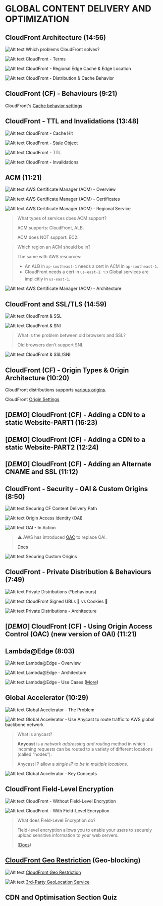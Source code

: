 # GLOBAL CONTENT DELIVERY AND OPTIMIZATION

## CloudFront Architecture (14:56)

![Alt text](../1700-GLOBAL_CONTENT_DELIVERY_AND_OPTIMIZATION/00_LEARNINGAIDS/CloudFrontArchitecture-1.png)
Which problems CloudFront solves?

![Alt text](<../0000-notes/images/Screenshot 2023-10-10 at 15.08.19 - [ASSOCIATESHARED]_Cloudfront_Architecture__learn.c.png>)
CloudFront - Terms

![Alt text](../1700-GLOBAL_CONTENT_DELIVERY_AND_OPTIMIZATION/00_LEARNINGAIDS/CloudFrontArchitecture-2.png)
CloudFront - Regional Edge Cache & Edge Location

![Alt text](../1700-GLOBAL_CONTENT_DELIVERY_AND_OPTIMIZATION/00_LEARNINGAIDS/CloudFrontArchitecture-3.png)
CloudFront - Distribution & Cache Behavior

## CloudFront (CF) - Behaviours (9:21)

CloudFront's [Cache behavior settings](https://docs.aws.amazon.com/AmazonCloudFront/latest/DeveloperGuide/distribution-web-values-specify.html)

## CloudFront - TTL and Invalidations (13:48)

![Alt text](../1700-GLOBAL_CONTENT_DELIVERY_AND_OPTIMIZATION/00_LEARNINGAIDS/CloudFront-TTLandInvalidation-1.png)
CloudFront - Cache Hit

![Alt text](../1700-GLOBAL_CONTENT_DELIVERY_AND_OPTIMIZATION/00_LEARNINGAIDS/CloudFront-TTLandInvalidation-2.png)
CloudFront - Stale Object

![Alt text](<images/Screenshot 2023-10-10 at 15.39.46 - [SHAREDALL]_CloudFront_-_TTL_and_Invalidations__le.png>)
CloudFront - TTL

![Alt text](<images/Screenshot 2023-10-10 at 15.41.37 - [SHAREDALL]_CloudFront_-_TTL_and_Invalidations__le.png>)
CloudFront - Invalidations

## ACM (11:21)

![Alt text](<images/Screenshot 2023-10-10 at 15.49.45 - [ASSOCIATESHARED]_ACM__learn.can_—_Firefox_Develop.png>)
AWS Certificate Manager (ACM) - Overview

![Alt text](<images/Screenshot 2023-10-10 at 15.51.32 - [ASSOCIATESHARED]_ACM__learn.can_—_Firefox_Develop.png>)
AWS Certificate Manager (ACM) - Certificates

![Alt text](<images/Screenshot 2023-10-10 at 15.53.06 - [ASSOCIATESHARED]_ACM__learn.can_—_Firefox_Develop.png>)
AWS Certificate Manager (ACM) - Regional Service

> What types of services does ACM support?
>
> ACM supports: CloudFront, ALB.
>
> ACM does NOT support: EC2.

> Which region an ACM should be in?
>
> The same with AWS resources:
>
> - An ALB in `ap-southeast-1` needs a cert in ACM in `ap-southeast-1`.
> - CloudFront needs a cert in `us-east-1`. 👈 Global services are implicitly in `us-east-1`.

![Alt text](<images/Screenshot 2023-10-10 at 15.55.12 - [ASSOCIATESHARED]_ACM__learn.can_—_Firefox_Develop.png>)
AWS Certificate Manager (ACM) - Architecture

## CloudFront and SSL/TLS (14:59)

![Alt text](<images/Screenshot 2023-10-10 at 16.05.19 - [ASSOCIATESHARED]_Cloudfront_and_SSLTLS__learn.can.png>)
CloudFront & SSL

![Alt text](<images/Screenshot 2023-10-10 at 16.08.21 - [ASSOCIATESHARED]_Cloudfront_and_SSLTLS__learn.can.png>)
CloudFront & SNI

> What is the problem between old browsers and SSL?
>
> Old browsers don't support SNI.

![Alt text](../1700-GLOBAL_CONTENT_DELIVERY_AND_OPTIMIZATION/00_LEARNINGAIDS/CloudFrontArchitectureSSL-1.png)
CloudFront & SSL/SNI

## CloudFront (CF) - Origin Types & Origin Architecture (10:20)

CloudFront distributions supports [various origins](https://docs.aws.amazon.com/AmazonCloudFront/latest/DeveloperGuide/DownloadDistS3AndCustomOrigins.html).

CloudFront [Origin Settings](https://docs.aws.amazon.com/AmazonCloudFront/latest/DeveloperGuide/distribution-web-values-specify.html#DownloadDistValuesOrigin)

## [_DEMO_] CloudFront (CF) - Adding a CDN to a static Website-PART1 (16:23)

## [_DEMO_] CloudFront (CF) - Adding a CDN to a static Website-PART2 (12:24)

## [_DEMO_] CloudFront (CF) - Adding an Alternate CNAME and SSL (11:12)

## CloudFront - Security - OAI & Custom Origins (8:50)

![Alt text](../1700-GLOBAL_CONTENT_DELIVERY_AND_OPTIMIZATION/00_LEARNINGAIDS/CloudFrontSecuringOrigin-1.png)
Securing CF Content Delivery Path

![Alt text](<images/Screenshot 2023-10-10 at 19.33.28 - [ASSOCIATESHARED]_Securing_CF_and_S3_using_OAI__le.png>)
Origin Access Identity (OAI)

![Alt text](../1700-GLOBAL_CONTENT_DELIVERY_AND_OPTIMIZATION/00_LEARNINGAIDS/CloudFrontSecuringOrigin-2.png)
OAI - In Action

> ⚠️ AWS has introduced [OAC](https://aws.amazon.com/blogs/networking-and-content-delivery/amazon-cloudfront-introduces-origin-access-control-oac/) to replace OAI.
>
> [Docs](https://docs.aws.amazon.com/AmazonCloudFront/latest/DeveloperGuide/private-content-restricting-access-to-s3.html#private-content-restricting-access-to-s3-oai)

![Alt text](../1700-GLOBAL_CONTENT_DELIVERY_AND_OPTIMIZATION/00_LEARNINGAIDS/CloudFrontSecuringOrigin-3.png)
Securing Custom Origins

## CloudFront - Private Distribution & Behaviours (7:49)

![Alt text](<images/Screenshot 2023-10-10 at 19.48.12 - CloudFront_-_Private_Distribution_&_Behaviours__le.png>)
Private Distributions (\*behaviours)

![Alt text](<images/Screenshot 2023-10-10 at 19.49.41 - CloudFront_-_Private_Distribution_&_Behaviours__le.png>)
CloudFront Signed URLs 🔗 vs Cookies 🍪

![Alt text](../1700-GLOBAL_CONTENT_DELIVERY_AND_OPTIMIZATION/00_LEARNINGAIDS/CloudFrontPrivateDistributions.png)
Private Distributions - Architecture

## [_DEMO_] CloudFront (CF) - Using Origin Access Control (OAC) (new version of OAI) (11:21)

## Lambda@Edge (8:03)

![Alt text](<images/Screenshot 2023-10-10 at 20.33.56 - [ASSOCIATESHARED]_Lambda@Edge__lea_—_Firefox_Devel.png>)
Lambda@Edge - Overview

![Alt text](../1700-GLOBAL_CONTENT_DELIVERY_AND_OPTIMIZATION/00_LEARNINGAIDS/CloudFrontLambda%2540Edge.png)
Lambda@Edge - Architecture

![Alt text](<images/Screenshot 2023-10-10 at 20.38.32 - [ASSOCIATESHARED]_Lambda@Edge__lea_—_Firefox_Devel.png>)
Lambda@Edge - Use Cases ([More](https://docs.aws.amazon.com/AmazonCloudFront/latest/DeveloperGuide/lambda-examples.html#lambda-examples-redirecting-examples))

## Global Accelerator (10:29)

![Alt text](../1700-GLOBAL_CONTENT_DELIVERY_AND_OPTIMIZATION/00_LEARNINGAIDS/GlobalAccelerator-1.png)
Global Accelerator - The Problem

![Alt text](../1700-GLOBAL_CONTENT_DELIVERY_AND_OPTIMIZATION/00_LEARNINGAIDS/GlobalAccelerator-2.png)
Global Accelerator - Use Anycast to route traffic to AWS global backbone network

> What is anycast?
>
> **Anycast** is a _network addressing and routing_ method in which incoming requests can be routed to a variety of different locations (called “nodes”).
>
> Anycast IP allow a _single IP to be in multiple locations_.

![Alt text](<images/Screenshot 2023-10-10 at 20.48.34 - Global_Accelerator__lea_—_Firefox_Developer_Editio.png>)
Global Accelerator - Key Concepts

## CloudFront Field-Level Encryption

![Alt text](../1700-GLOBAL_CONTENT_DELIVERY_AND_OPTIMIZATION/00_LEARNINGAIDS/CloudFrontFieldLevelEncryption-1.png)
CloudFront - Without Field-Level Encryption

![Alt text](../1700-GLOBAL_CONTENT_DELIVERY_AND_OPTIMIZATION/00_LEARNINGAIDS/CloudFrontFieldLevelEncryption-2.png)
CloudFront - With Field-Level Encryption

> What does Field-Level Encryption do?
>
> Field-level encryption allows you to enable your users to securely upload sensitive information to your web servers.
>
> ([Docs](https://docs.aws.amazon.com/AmazonCloudFront/latest/DeveloperGuide/field-level-encryption.html))

## [CloudFront Geo Restriction](https://docs.aws.amazon.com/AmazonCloudFront/latest/DeveloperGuide/georestrictions.html) (Geo-blocking)

![Alt text](../1700-GLOBAL_CONTENT_DELIVERY_AND_OPTIMIZATION/00_LEARNINGAIDS/CloudFrontGeoRestrictions-1.png)
[CloudFront Geo Restriction](https://docs.aws.amazon.com/AmazonCloudFront/latest/DeveloperGuide/georestrictions.html#georestrictions-cloudfront)

![Alt text](../1700-GLOBAL_CONTENT_DELIVERY_AND_OPTIMIZATION/00_LEARNINGAIDS/CloudFrontGeoRestrictions-2.png)
[3rd-Party GeoLocation Service](https://docs.aws.amazon.com/AmazonCloudFront/latest/DeveloperGuide/georestrictions.html#georestrictions-geolocation-service)

## CDN and Optimisation Section Quiz
